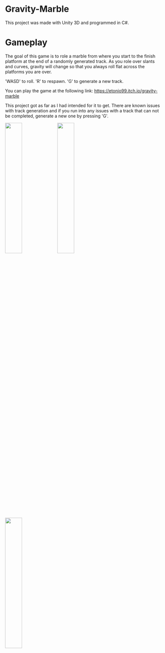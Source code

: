 # Gravity-Marble

This project was made with Unity 3D and programmed in C#.

# Gameplay

The goal of this game is to role a marble from where you start to the finish platform at the end of a randomly generated track. As you role over slants and curves, gravity will change so that you always roll flat across the platforms you are over.

'WASD' to roll.
'R' to respawn.
'G' to generate a new track.

You can play the game at the following link: https://etonio99.itch.io/gravity-marble

This project got as far as I had intended for it to get. There are known issues with track generation and if you run into any issues with a track that can not be completed, generate a new one by pressing 'G'.

<img src='https://user-images.githubusercontent.com/65688007/147421012-5131d4b2-c36e-4d5b-8d5c-c4b0cdee21ae.png' width=33% height=33%> <img src='https://user-images.githubusercontent.com/65688007/147421030-0a404b1a-3a37-45b7-9370-147cea0212b7.png' width=33% height=33%> <img src='https://user-images.githubusercontent.com/65688007/147421032-addeaeb0-a4a7-447e-ac5e-efa6d6a3e841.png' width=33% height=33%>
